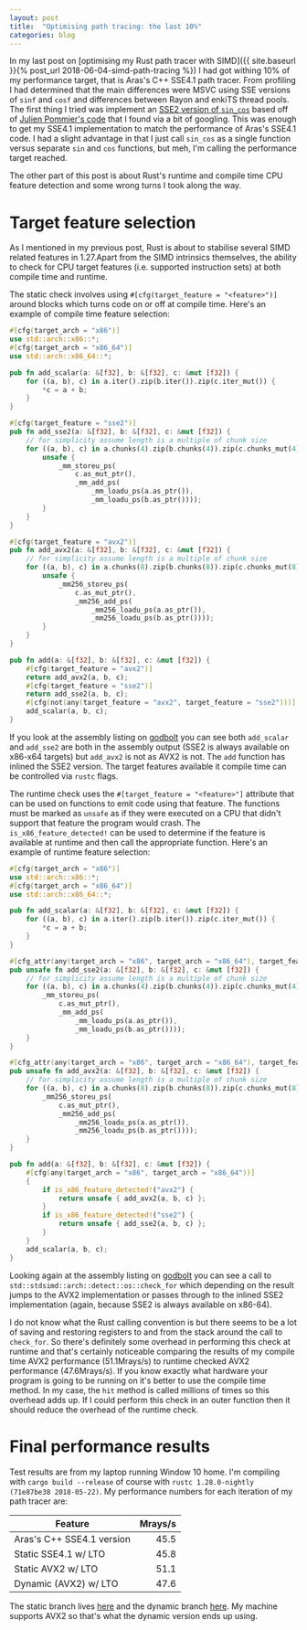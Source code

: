 ```yaml
---
layout: post
title:  "Optimising path tracing: the last 10%"
categories: blog
---
```


In my last post on [optimising my Rust path tracer with SIMD]({{ site.baseurl }}{% post_url 2018-06-04-simd-path-tracing %}) I had got withing 10% of my performance target, that is Aras's C++ SSE4.1 path tracer. From profiling I had determined that the main differences were MSVC using SSE versions of `sinf` and `cosf` and differences between Rayon and enkiTS thread pools. The first thing I tried was implement an [SSE2 version of `sin_cos`](https://github.com/bitshifter/pathtrace-rs/blob/sse_sincos/src/simd.rs#L66) based off of [Julien Pommier's code](http://gruntthepeon.free.fr/ssemath/sse_mathfun.h) that I found via a bit of googling. This was enough to get my SSE4.1 implementation to match the performance of Aras's SSE4.1 code. I had a slight advantage in that I just call `sin_cos` as a single function versus separate `sin` and `cos` functions, but meh, I'm calling the performance target reached.

The other part of this post is about Rust's runtime and compile time CPU feature detection and some wrong turns I took along the way.

# Target feature selection

As I mentioned in my previous post, Rust is about to stabilise several SIMD related features in 1.27.Apart from the SIMD intrinsics themselves, the ability to check for CPU target features (i.e. supported instruction sets) at both compile time and runtime.

The static check involves using `#[cfg(target_feature = "<feature>")]` around blocks which turns code on or off at compile time. Here's an example of compile time feature selection:

```rust
#[cfg(target_arch = "x86")]
use std::arch::x86::*;
#[cfg(target_arch = "x86_64")]
use std::arch::x86_64::*;

pub fn add_scalar(a: &[f32], b: &[f32], c: &mut [f32]) {
    for ((a, b), c) in a.iter().zip(b.iter()).zip(c.iter_mut()) {
        *c = a + b;
    }
}

#[cfg(target_feature = "sse2")]
pub fn add_sse2(a: &[f32], b: &[f32], c: &mut [f32]) {
    // for simplicity assume length is a multiple of chunk size
    for ((a, b), c) in a.chunks(4).zip(b.chunks(4)).zip(c.chunks_mut(4)) {
        unsafe {
            _mm_storeu_ps(
                c.as_mut_ptr(),
                _mm_add_ps(
                    _mm_loadu_ps(a.as_ptr()),
                    _mm_loadu_ps(b.as_ptr())));
        }
    }
}

#[cfg(target_feature = "avx2")]
pub fn add_avx2(a: &[f32], b: &[f32], c: &mut [f32]) {
    // for simplicity assume length is a multiple of chunk size
    for ((a, b), c) in a.chunks(8).zip(b.chunks(8)).zip(c.chunks_mut(8)) {
        unsafe {
            _mm256_storeu_ps(
                c.as_mut_ptr(),
                _mm256_add_ps(
                    _mm256_loadu_ps(a.as_ptr()),
                    _mm256_loadu_ps(b.as_ptr())));
        }
    }
}

pub fn add(a: &[f32], b: &[f32], c: &mut [f32]) {
    #[cfg(target_feature = "avx2")]
    return add_avx2(a, b, c);
    #[cfg(target_feature = "sse2")]
    return add_sse2(a, b, c);
    #[cfg(not(any(target_feature = "avx2", target_feature = "sse2")))]
    add_scalar(a, b, c);
}
```

If you look at the assembly listing on [godbolt](https://godbolt.org/g/9DGsCy) you can see both `add_scalar` and `add_sse2` are both in the assembly output (SSE2 is always available on x86-x64 targets) but `add_avx2` is not as AVX2 is not. The `add` function has inlined the SSE2 version. The target features available it compile time can be controlled via `rustc` flags.

The runtime check uses the `#[target_feature = "<feature>"]` attribute that can be used on functions to emit code using that feature. The functions must be marked as `unsafe` as if they were executed on a CPU that didn't support that feature the program would crash. The `is_x86_feature_detected!` can be used to determine if the feature is available at runtime and then call the appropriate function. Here's an example of runtime feature selection:

```rust
#[cfg(target_arch = "x86")]
use std::arch::x86::*;
#[cfg(target_arch = "x86_64")]
use std::arch::x86_64::*;

pub fn add_scalar(a: &[f32], b: &[f32], c: &mut [f32]) {
    for ((a, b), c) in a.iter().zip(b.iter()).zip(c.iter_mut()) {
        *c = a + b;
    }
}

#[cfg_attr(any(target_arch = "x86", target_arch = "x86_64"), target_feature(enable = "sse2"))]
pub unsafe fn add_sse2(a: &[f32], b: &[f32], c: &mut [f32]) {
    // for simplicity assume length is a multiple of chunk size
    for ((a, b), c) in a.chunks(4).zip(b.chunks(4)).zip(c.chunks_mut(4)) {
        _mm_storeu_ps(
            c.as_mut_ptr(),
            _mm_add_ps(
                _mm_loadu_ps(a.as_ptr()),
                _mm_loadu_ps(b.as_ptr())));
    }
}

#[cfg_attr(any(target_arch = "x86", target_arch = "x86_64"), target_feature(enable = "avx2"))]
pub unsafe fn add_avx2(a: &[f32], b: &[f32], c: &mut [f32]) {
    // for simplicity assume length is a multiple of chunk size
    for ((a, b), c) in a.chunks(8).zip(b.chunks(8)).zip(c.chunks_mut(8)) {
        _mm256_storeu_ps(
            c.as_mut_ptr(),
            _mm256_add_ps(
                _mm256_loadu_ps(a.as_ptr()),
                _mm256_loadu_ps(b.as_ptr())));
    }
}

pub fn add(a: &[f32], b: &[f32], c: &mut [f32]) {
    #[cfg(any(target_arch = "x86", target_arch = "x86_64"))]
    {
        if is_x86_feature_detected!("avx2") {
            return unsafe { add_avx2(a, b, c) };
        }
        if is_x86_feature_detected!("sse2") {
            return unsafe { add_sse2(a, b, c) };
        }
    }
    add_scalar(a, b, c);
}
```

Looking again at the assembly listing on [godbolt](https://godbolt.org/g/h4WyUG) you can see a call to `std::stdsimd::arch::detect::os::check_for` which depending on the result jumps to the AVX2 implementation or passes through to the inlined SSE2 implementation (again, because SSE2 is always available on x86-64).

I do not know what the Rust calling convention is but there seems to be a lot of saving and restoring registers to and from the stack around the call to `check_for`. So there's definitely some overhead in performing this check at runtime and that's certainly noticeable comparing the results of my compile time AVX2 performance (51.1Mrays/s) to runtime checked AVX2 performance (47.6Mrays/s). If you know exactly what hardware your program is going to be running on it's better to use the compile time method. In my case, the `hit` method is called millions of times so this overhead adds up. If I could perform this check in an outer function then it should reduce the overhead of the runtime check.

# Final performance results

Test results are from my laptop running Window 10 home. I'm compiling with `cargo build --release` of course with `rustc 1.28.0-nightly (71e87be38 2018-05-22)`. My performance numbers for each iteration of my path tracer are:

| Feature                   | Mrays/s |
| ------------------------- | -------:|
| Aras's C++ SSE4.1 version |    45.5 |
| Static SSE4.1 w/ LTO      |    45.8 |
| Static AVX2 w/ LTO        |    51.1 |
| Dynamic (AVX2) w/ LTO     |    47.6 |

The static branch lives [here](https://github.com/bitshifter/pathtrace-rs/tree/spheres_simd_static) and the dynamic branch [here](https://github.com/bitshifter/pathtrace-rs/tree/spheres_simd_dynamic). My machine supports AVX2 so that's what the dynamic version ends up using.
